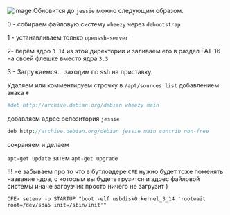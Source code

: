 ![image](https://github.com/sw3nlab/sml482hd/blob/master/Jessie_update/Screenshot_20211223-013936_Termius.png)
Обновится до `jessie` можно следующим образом.

0 - собираем файловую систему `wheezy` через `debootstrap`

1 - устанавливаем только `openssh-server`

2- берём ядро `3.14` из этой директории и заливаем его в раздел FAT-16 на своей флешке вместо ядра `3.3`

3 - Загружаемся... заходим по ssh на приставку.

Удаляем или комментируем строчку в `/apt/sources.list` добавлением знака `#`

```php
#deb http://archive.debian.org/debian wheezy main
```

добавляем адрес репозитория `jessie`

```php
deb http://archive.debian.org/debian jessie main contrib non-free
```

сохраняем и делаем

`apt-get update` затем `apt-get upgrade`


!!! не забываем про то что в бутлоадере `CFE` нужно будет тоже поменять название ядра, с которым вы будете грузится и адрес файловой системы иначе загрузчик просто ничего не загрузит )

`CFE> setenv -p STARTUP "boot -elf usbdisk0:kernel_3_14 'rootwait root=/dev/sda5 init=/sbin/init'"`
